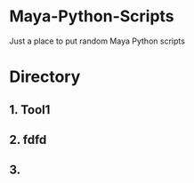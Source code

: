 # Maya-Python-Scripts
Just a place to put random Maya Python scripts

# **Directory**

## 1. Tool1
## 2. fdfd
## 3. 
